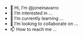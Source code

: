 - 👋 Hi, I’m @joneinavarro
- 👀 I’m interested in ...
- 🌱 I’m currently learning ...
- 💞️ I’m looking to collaborate on ...
- 📫 How to reach me ...

<!---
joneinavarro/joneinavarro is a ✨ special ✨ repository because its `README.md` (this file) appears on your GitHub profile.
You can click the Preview link to take a look at your changes.
--->

